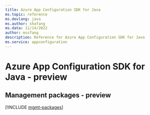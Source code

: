 ```yaml
---
title: Azure App Configuration SDK for Java
ms.topic: reference
ms.devlang: java
ms.author: shafang
ms.data: 11/14/2022
author: mssfang
description: Reference for Azure App Configuration SDK for Java
ms.service: appconfiguration
---
```

# Azure App Configuration SDK for Java - preview

## Management packages - preview
[!INCLUDE [mgmt-packages](app-configuration-mgmt-index.md)]